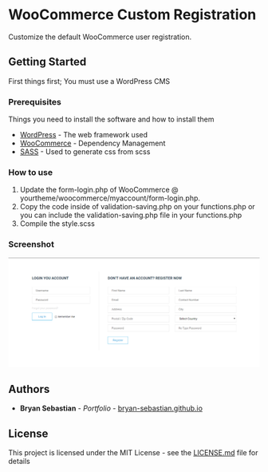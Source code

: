 # WooCommerce Custom Registration

Customize the default WooCommerce user registration.

## Getting Started

First things first; You must use a WordPress CMS

### Prerequisites

Things you need to install the software and how to install them

* [WordPress](https://wordpress.com/) - The web framework used
* [WooCommerce](https://woocommerce.com/) - Dependency Management
* [SASS](https://sass-lang.com/) - Used to generate css from scss

### How to use

1. Update the form-login.php of WooCommerce @ yourtheme/woocommerce/myaccount/form-login.php.
2. Copy the code inside of validation-saving.php on your functions.php or you can include the validation-saving.php file in your functions.php
3. Compile the style.scss

### Screenshot

![screenshot](screenshot.png?raw=true)

## Authors

* **Bryan Sebastian** - *Portfolio* - [bryan-sebastian.github.io](http://bryan-sebastian.github.io)

## License

This project is licensed under the MIT License - see the [LICENSE.md](LICENSE.md) file for details